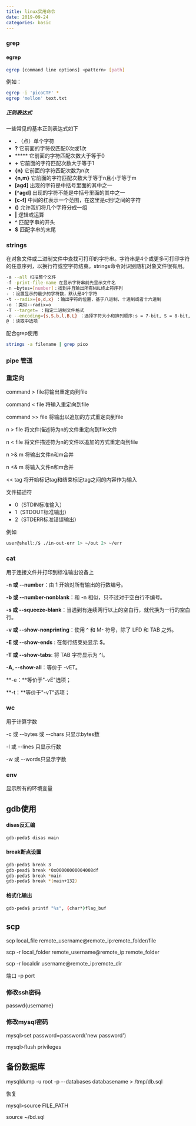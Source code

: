 ```yaml
---
title: linux实用命令
date: 2019-09-24
categories: basic
---
```




### grep

#### egrep

```bash
egrep [command line options] <pattern> [path]
```

例如：

```bash
egrep -i 'picoCTF' *
egrep 'mellon' text.txt
```

##### 正则表达式

一些常见的基本正则表达式如下

- **.** （点）单个字符
- **?** 它前面的字符仅匹配0次或1次
- ***** 它前面的字符匹配次数大于等于0
- **+** 它前面的字符匹配次数大于等于1
- **{n}** 它前面的字符匹配次数为n次
- **{n,m}** 它前面的字符匹配次数大于等于n且小于等于m
- **[agd]** 出现的字符是中括号里面的其中之一
- **[^agd]** 出现的字符不能是中括号里面的其中之一
- **[c-f]** 中间的杠表示一个范围，在这里是c到f之间的字符
- **()** 允许我们将几个字符分成一组
- **|** 逻辑或运算
- **^** 匹配字串的开头
- **$** 匹配字串的末尾

### strings 

在对象文件或二进制文件中查找可打印的字符串。字符串是4个或更多可打印字符的任意序列，以换行符或空字符结束。strings命令对识别随机对象文件很有用。

```bash
-a --all 扫描整个文件
-f -print-file-name 在显示字符串前先显示文件名
-n –bytes=[number]：找到并且输出所有NUL终止符序列
- ：设置显示的最少的字符数，默认是4个字符
-t --radix={o,d,x} ：输出字符的位置，基于八进制，十进制或者十六进制
-o ：类似--radix=o
-T --target= ：指定二进制文件格式
-e --encoding={s,S,b,l,B,L} ：选择字符大小和排列顺序:s = 7-bit, S = 8-bit, {b,l} = 16-bit, {B,L} = 32-bit
@ ：读取中选项
```

配合grep使用

```bash
strings -a filename | grep pico
```

### pipe 管道

### 重定向

command > file将输出重定向到file

command < file 将输入重定向到file

command >> file 将输出以追加的方式重定向到file

n > file 将文件描述符为n的文件重定向到file文件

n < file 将文件描述符为n的文件以追加的方式重定向到file

n >& m 将输出文件n和m合并

n <& m 将输入文件n和m合并

<< tag 将开始标记tag和结束标记tag之间的内容作为输入

文件描述符

- 0（STDIN标准输入）
- 1（STDOUT标准输出）
- 2（STDERR标准错误输出）

例如

```bash
user@shell:/$ ./in-out-err 1> ~/out 2> ~/err
```

### cat

用于连接文件并打印到标准输出设备上

**-n 或 --number**：由 1 开始对所有输出的行数编号。

**-b 或 --number-nonblank**：和 -n 相似，只不过对于空白行不编号。

**-s 或 --squeeze-blank**：当遇到有连续两行以上的空白行，就代换为一行的空白行。

**-v 或 --show-nonprinting**：使用 ^ 和 M- 符号，除了 LFD 和 TAB 之外。

**-E 或 --show-ends** : 在每行结束处显示 $。

**-T 或 --show-tabs**: 将 TAB 字符显示为 ^I。

**-A, --show-all**：等价于 -vET。

**-e：**等价于"-vE"选项；

**-t：**等价于"-vT"选项；

### wc

用于计算字数

-c 或 --bytes 或 --chars 只显示bytes数

-l 或 --lines 只显示行数

-w 或 --words只显示字数

### env

显示所有的环境变量

## gdb使用

#### disas反汇编

```bash
gdb-peda$ disas main
```

#### break断点设置

```bash
gdb-peda$ break 3
gdb-pead$ break *0x00000000004008df
gdb-peda$ break *main
gdb-peda$ break *(main+132)
```

#### 格式化输出

```bash
gdb-peda$ printf "%s", (char*)flag_buf
```

## scp

scp local_file remote_username@remote_ip:remote_folder/file

scp -r local_folder remote_username@remote_ip:remote_folder

scp -r localdir username@remote_ip:remote_dir

端口 -p port

### 修改ssh密码

passwd{username}

### 修改mysql密码

mysql>set password=password('new password')

mysql>flush privileges

## 备份数据库

mysqldump -u root -p --databases databasename > /tmp/db.sql

恢复

mysql>source FILE_PATH

source ~/bd.sql
